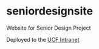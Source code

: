 # seniordesignsite
Website for Senior Design Project

Deployed to the [UCF Intranet](https://maverick.eecs.ucf.edu/seniordesign/sp2025su2025/g10/)
